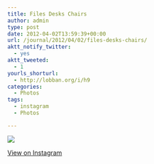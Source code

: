 ```yaml
---
title: Files Desks Chairs
author: admin
type: post
date: 2012-04-02T13:59:39+00:00
url: /journal/2012/04/02/files-desks-chairs/
aktt_notify_twitter:
  - yes
aktt_tweeted:
  - 1
yourls_shorturl:
  - http://lobban.org/i/h9
categories:
  - Photos
tags:
  - instagram
  - Photos

---
```

![][1]

[View on Instagram][2]

 [1]: http://lobban.org/wp-content/uploads/HLIC/5086a91be7329024f079e0c91aa55774.jpg
 [2]: http://instagr.am/p/I63BRGqloe/